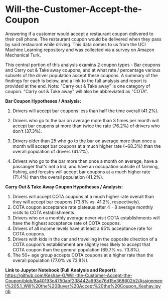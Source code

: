 # Will-the-Customer-Accept-the-Coupon
Answering if a  customer would accept a restaurant coupon delivered to their cell phone. The restaurant coupon would be delivered when they pass by said restaurant while driving. This data comes to us from the UCI Machine Learning repository and was collected via a survey on Amazon Mechanical Turk.

This central portion of this analysis examins 2 coupon types - Bar coupons and Carry out & Take away coupons, and at what rate / percentage various subsets of the driver population accept these coupons. A summary of the findings for each is below, and a link to the full analysis and report is provided at the end. Note: "Carry out & Take away" is one category of coupon. "Carry out & Take away" will also be abbreviated as "COTA".


**Bar Coupon Hypotheses / Analysis:**

1. Drivers will accept bar coupons less than half the time overall (41.2%).

2. Drivers who go to the bar on average more than 3 times per month will accept bar coupons at more than twice the rate (76.2%) of drivers who don't (37.3%).

3. Drivers older than 25 who go to the bar on average more than once a month will accept bar coupons at a much higher rate (~68.3%) than the overall population of drivers (41.2%).

4. Drivers who go to the bar more than once a month on average, have a passanger that's not a kid, and have an occupation outside of farming, fishing, and forestry will accept bar coupons at a much higher rate (71.4%) than the overall population (41.2%).



**Carry Out & Take Away Coupon Hypotheses / Analysis:**

1. Drivers will accept COTA coupons at a much higher rate overall than they will accept bar coupons (73.8% vs. 41.2%, respectively).
2. COTA coupon acceptance rate plateaus after 4 - 8 average monthly visits to COTA establishments.
3. Drivers who on a monthly average never visit COTA establishments will have the highest acceptance rate of COTA coupons.
4. Drivers of all income levels have at least a 65% acceptance rate for COTA coupons.
5. Drivers with kids in the car and travelling in the opposite direction of a COTA coupon's establishment are slightly less likely to accept that COTA coupon than the general population (69.7% vs. 73.8%).
6. The 50+ age group accepts COTA coupons at a higher rate than the overall population (77.0% vs 73.8%).



**Link to Jupyter Notebook (Full Analysis and Report):**
https://github.com/Keshav-G/Will-the-Customer-Accept-the-Coupon/blob/8a40193c4750abf238442a993d76d15e368602b2/Assignment%205.1_Will%20the%20Buyer%20Accept%20the%20Coupon_Keshav.ipynb

